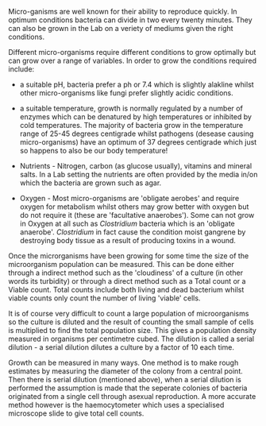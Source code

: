 Micro-ganisms are well known for their ability to reproduce quickly. In optimum
conditions bacteria can divide in two every twenty minutes. They can also be
grown in the Lab on a veriety of mediums given the right conditions.

Different micro-organisms require different conditions to grow optimally but can
grow over a range of variables. In order to grow the conditions required
include:

- a suitable pH, bacteria prefer a ph or 7.4 which is slightly alakline whilst
other micro-organisms like fungi prefer slightly acidic conditions.

- a suitable temperature, growth is normally regulated by a number of enzymes
which can be denatured by high temperatures or inhibited by cold temperatures.
The majority of bacteria grow in the temperature range of 25-45 degrees
centigrade whilst pathogens (desease causing micro-organisms) have an optimum of
37 degrees centigrade which just so happens to also be our body temperature!

- Nutrients - Nitrogen, carbon (as glucose usually), vitamins and mineral salts.
In a Lab setting the nutrients are often provided by the media in/on which the
bacteria are grown such as agar.

- Oxygen - Most micro-organisms are 'obligate aerobes' and require oxygen for
metabolism whilst others may grow better with oxygen but do not require it
(these are 'facultative anaerobes'). Some can not grow in Oxygen at all such as
*Clostridium* bacteria which is an 'obligate anaerobe'. *Clostridium* in fact
cause the condition moist gangrene by destroying body tissue as a result of
producing toxins in a wound.

Once the microrganisms have been growing for some time the size of the
microorganism population can be measured. This can be done either through a
indirect method such as the 'cloudiness' of a culture (in other words its
turbidity) or through a direct method such as a Total count or a Viable count.
Total counts include both living and dead bacterium whilst viable counts only
count the number of living 'viable' cells.

It is of course very difficult to count a large population of microorganisms so
the culture is diluted and the result of counting the small sample of cells is
multiplied to find the total population size. This gives a population density
measured in organisms per centimetre cubed. The dilution is called a serial
dilution - a serial dilution dilutes a culture by a factor of 10 each time.

Growth can be measured in many ways. One method is to make rough estimates by
measuring the diameter of the colony from a central point. Then there is serial
dilution (mentioned above), when a serial dilution is performed the assumption
is made that the seperate colonies of bacteria originated from a single cell
through asexual reproduction. A more accurate method however is the
haemocytometer which uses a specialised microscope slide to give total cell
counts.
